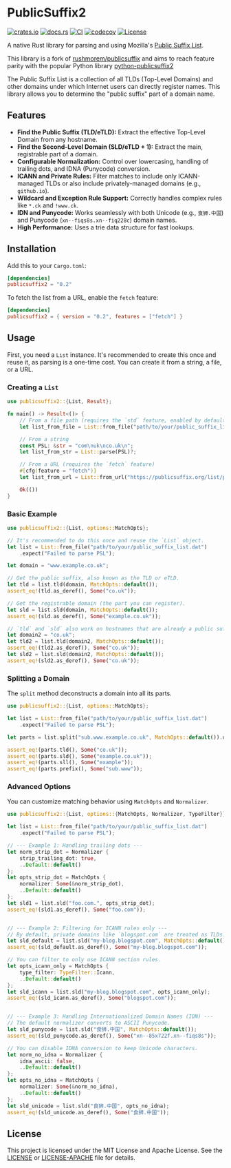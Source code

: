 # PublicSuffix2

[![crates.io](https://img.shields.io/crates/v/publicsuffix2.svg)](https://crates.io/crates/publicsuffix2)
[![docs.rs](https://docs.rs/publicsuffix2/badge.svg)](https://docs.rs/publicsuffix2)
[![CI](https://github.com/chancetudor/publicsuffix2/actions/workflows/ci.yml/badge.svg)](https://github.com/chancetudor/publicsuffix2/actions/workflows/ci.yml)
[![codecov](https://codecov.io/github/chancetudor/publicsuffix2/graph/badge.svg?token=9NPNU81LVZ)](https://codecov.io/github/chancetudor/publicsuffix2)
[![License](https://img.shields.io/crates/l/publicsuffix2.svg)](https://github.com/chancetudor/publicsuffix2/blob/main/LICENSE)

A native Rust library for parsing and using Mozilla's [Public Suffix List](https://publicsuffix.org/).

This library is a fork of [rushmorem/publicsuffix](https://github.com/rushmorem/publicsuffix) and aims to reach feature parity with the popular Python library [python-publicsuffix2](https://github.com/aboutcode-org/python-publicsuffix2)

The Public Suffix List is a collection of all TLDs (Top-Level Domains) and other domains under which Internet users can directly register names. This library allows you to determine the "public suffix" part of a domain name.

## Features

* **Find the Public Suffix (TLD/eTLD):** Extract the effective Top-Level Domain from any hostname.
* **Find the Second-Level Domain (SLD/eTLD + 1):** Extract the main, registrable part of a domain.
* **Configurable Normalization:** Control over lowercasing, handling of trailing dots, and IDNA (Punycode) conversion.
* **ICANN and Private Rules:** Filter matches to include only ICANN-managed TLDs or also include privately-managed domains (e.g., `github.io`).
* **Wildcard and Exception Rule Support:** Correctly handles complex rules like `*.ck` and `!www.ck`.
* **IDN and Punycode:** Works seamlessly with both Unicode (e.g., `食狮.中国`) and Punycode (`xn--fiqs8s.xn--fiq228c`) domain names.
* **High Performance:** Uses a trie data structure for fast lookups.

## Installation

Add this to your `Cargo.toml`:

```toml
[dependencies]
publicsuffix2 = "0.2"
```

To fetch the list from a URL, enable the `fetch` feature:

```toml
[dependencies]
publicsuffix2 = { version = "0.2", features = ["fetch"] }
```

## Usage

First, you need a `List` instance. It's recommended to create this once and reuse it, as parsing is a one-time cost. You can create it from a string, a file, or a URL.

### Creating a `List`

```rust
use publicsuffix2::{List, Result};

fn main() -> Result<()> {
    // From a file path (requires the `std` feature, enabled by default)
    let list_from_file = List::from_file("path/to/your/public_suffix_list.dat")?;

    // From a string
    const PSL: &str = "com\nuk\nco.uk\n";
    let list_from_str = List::parse(PSL)?;

    // From a URL (requires the `fetch` feature)
    #[cfg(feature = "fetch")]
    let list_from_url = List::from_url("https://publicsuffix.org/list/public_suffix_list.dat")?;

    Ok(())
}
```

### Basic Example

```rust
use publicsuffix2::{List, options::MatchOpts};

// It's recommended to do this once and reuse the `List` object.
let list = List::from_file("path/to/your/public_suffix_list.dat")
    .expect("Failed to parse PSL");

let domain = "www.example.co.uk";

// Get the public suffix, also known as the TLD or eTLD.
let tld = list.tld(domain, MatchOpts::default());
assert_eq!(tld.as_deref(), Some("co.uk"));

// Get the registrable domain (the part you can register).
let sld = list.sld(domain, MatchOpts::default());
assert_eq!(sld.as_deref(), Some("example.co.uk"));

// `tld` and `sld` also work on hostnames that are already a public suffix.
let domain2 = "co.uk";
let tld2 = list.tld(domain2, MatchOpts::default());
assert_eq!(tld2.as_deref(), Some("co.uk"));
let sld2 = list.sld(domain2, MatchOpts::default());
assert_eq!(sld2.as_deref(), Some("co.uk"));
```

### Splitting a Domain

The `split` method deconstructs a domain into all its parts.

```rust
use publicsuffix2::{List, options::MatchOpts};

let list = List::from_file("path/to/your/public_suffix_list.dat")
    .expect("Failed to parse PSL");

let parts = list.split("sub.www.example.co.uk", MatchOpts::default()).unwrap();

assert_eq!(parts.tld(), Some("co.uk"));
assert_eq!(parts.sld(), Some("example.co.uk"));
assert_eq!(parts.sll(), Some("example"));
assert_eq!(parts.prefix(), Some("sub.www"));
```

### Advanced Options

You can customize matching behavior using `MatchOpts` and `Normalizer`.

```rust
use publicsuffix2::{List, options::{MatchOpts, Normalizer, TypeFilter}};

let list = List::from_file("path/to/your/public_suffix_list.dat")
    .expect("Failed to parse PSL");

// --- Example 1: Handling trailing dots ---
let norm_strip_dot = Normalizer {
    strip_trailing_dot: true,
    ..Default::default()
};
let opts_strip_dot = MatchOpts {
    normalizer: Some(&norm_strip_dot),
    ..Default::default()
};
let sld1 = list.sld("foo.com.", opts_strip_dot);
assert_eq!(sld1.as_deref(), Some("foo.com"));


// --- Example 2: Filtering for ICANN rules only ---
// By default, private domains like `blogspot.com` are treated as TLDs.
let sld_default = list.sld("my-blog.blogspot.com", MatchOpts::default());
assert_eq!(sld_default.as_deref(), Some("my-blog.blogspot.com"));

// You can filter to only use ICANN section rules.
let opts_icann_only = MatchOpts {
    type_filter: TypeFilter::Icann,
    ..Default::default()
};
let sld_icann = list.sld("my-blog.blogspot.com", opts_icann_only);
assert_eq!(sld_icann.as_deref(), Some("blogspot.com"));


// --- Example 3: Handling Internationalized Domain Names (IDN) ---
// The default normalizer converts to ASCII Punycode.
let sld_punycode = list.sld("食狮.中国", MatchOpts::default());
assert_eq!(sld_punycode.as_deref(), Some("xn--85x722f.xn--fiqs8s"));

// You can disable IDNA conversion to keep Unicode characters.
let norm_no_idna = Normalizer {
    idna_ascii: false,
    ..Default::default()
};
let opts_no_idna = MatchOpts {
    normalizer: Some(&norm_no_idna),
    ..Default::default()
};
let sld_unicode = list.sld("食狮.中国", opts_no_idna);
assert_eq!(sld_unicode.as_deref(), Some("食狮.中国"));
```

## License

This project is licensed under the MIT License and Apache License. See the [LICENSE](LICENSE) or [LICENSE-APACHE](LICENSE-APACHE) file for details.

